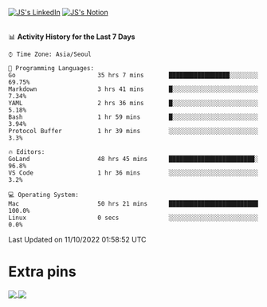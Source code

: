 
[![JS's LinkedIn](https://img.shields.io/badge/LinkedIn-blue?style=for-the-badge&logo=linkedin)](https://www.linkedin.com/in/jaeseung-lee-5a2a32139/) 
[![JS's Notion](https://img.shields.io/badge/Notion-black?style=for-the-badge&logo=notion)](https://bit.ly/ljswiki1) <br><br>
<!-- ![JS's GitHub stats](https://github-readme-stats-lemon-five.vercel.app/api?username=tkxkd0159&hide=contribs,prs,stars,issues&show_icons=true&theme=react&include_all_commits=true)   -->
<!-- ![Top Langs](https://github-readme-stats-lemon-five.vercel.app/api/top-langs/?username=tkxkd0159&layout=compact&hide=jupyter%20notebook,scss,html,css&langs_count=10)  -->


<!--START_SECTION:waka-->
📊 **Activity History for the Last 7 Days** 

```text
⌚︎ Time Zone: Asia/Seoul

💬 Programming Languages: 
Go                       35 hrs 7 mins       █████████████████░░░░░░░░   69.75% 
Markdown                 3 hrs 41 mins       █░░░░░░░░░░░░░░░░░░░░░░░░   7.34% 
YAML                     2 hrs 36 mins       █░░░░░░░░░░░░░░░░░░░░░░░░   5.18% 
Bash                     1 hr 59 mins        █░░░░░░░░░░░░░░░░░░░░░░░░   3.94% 
Protocol Buffer          1 hr 39 mins        ░░░░░░░░░░░░░░░░░░░░░░░░░   3.3%

🔥 Editors: 
GoLand                   48 hrs 45 mins      ████████████████████████░   96.8% 
VS Code                  1 hr 36 mins        ░░░░░░░░░░░░░░░░░░░░░░░░░   3.2%

💻 Operating System: 
Mac                      50 hrs 21 mins      █████████████████████████   100.0% 
Linux                    0 secs              ░░░░░░░░░░░░░░░░░░░░░░░░░   0.0%

```


 Last Updated on 11/10/2022 01:58:52 UTC
<!--END_SECTION:waka-->

# Extra pins
<a href="https://github.com/tkxkd0159/tkxkd0159.github.io">
  <img align="center" src="https://github-readme-stats-lemon-five.vercel.app/api/pin/?username=tkxkd0159&repo=nft-card-game&theme=react" />
</a>
<a href="https://github.com/tkxkd0159/dsalgo">
  <img align="center" src="https://github-readme-stats-lemon-five.vercel.app/api/pin/?username=tkxkd0159&repo=dsalgo&theme=react" />
</a>

<!---
- 🔭 I’m currently working on ...
- 🌱 I’m currently learning blockchain and distributed network
- 👯 I’m looking to collaborate on ...
- 🤔 I’m looking for help with ...
- 💬 Ask me about ...
- 📫 How to reach me: ...
- 😄 Pronouns: ...
- ⚡ Fun fact: ...
-->
